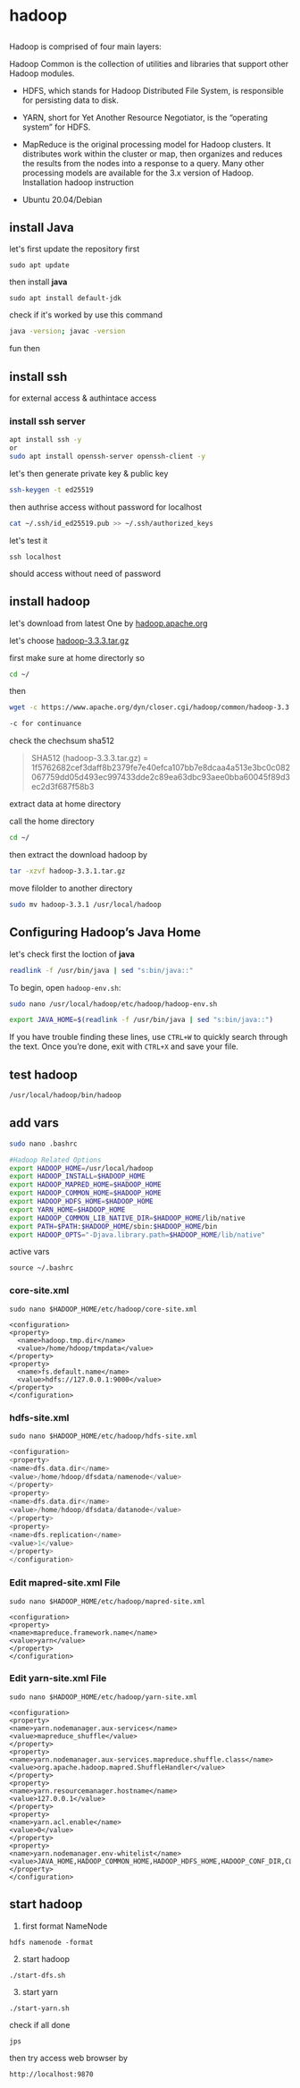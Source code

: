 # hadoop

##

Hadoop is comprised of four main layers:

Hadoop Common is the collection of utilities and libraries that support other Hadoop modules.

- HDFS, which stands for Hadoop Distributed File System, is responsible for persisting data to disk.
  
- YARN, short for Yet Another Resource Negotiator, is the “operating system” for HDFS.
  
- MapReduce is the original processing model for Hadoop clusters. It distributes work within the cluster or map, then organizes and reduces the results from the nodes into a response to a query. Many other processing models are available for the 3.x version of Hadoop.
   Installation hadoop instruction
  
- Ubuntu 20.04/Debian
  

## install Java

let's first update the repository first

```
sudo apt update
```

then install **java**

```
sudo apt install default-jdk
```

check if it's worked by use this command

```bash
java -version; javac -version
```

fun then

## install ssh

for external access & authintace access

### install ssh server

```bash
apt install ssh -y
or
sudo apt install openssh-server openssh-client -y
```

let's then generate private key & public key

```bash
ssh-keygen -t ed25519
```

then authrise access without password for localhost

```bash
cat ~/.ssh/id_ed25519.pub >> ~/.ssh/authorized_keys
```

let's test it

```
ssh localhost
```

should access without need of password

## install hadoop

let's download from latest One by [hadoop.apache.org](https://hadoop.apache.org/releases.html)

let's choose [hadoop-3.3.3.tar.gz](https://www.apache.org/dyn/closer.cgi/hadoop/common/hadoop-3.3.3/hadoop-3.3.3.tar.gz)

first make sure at home directorly so

```bash
cd ~/
```

then    

```bash
wget -c https://www.apache.org/dyn/closer.cgi/hadoop/common/hadoop-3.3.3/hadoop-3.3.3.tar.gz
```

```bash
-c for continuance
```

check the chechsum sha512

> SHA512 (hadoop-3.3.3.tar.gz) = 1f5762682cef3daff8b2379fe7e40efca107bb7e8dcaa4a513e3bc0c082067759dd05d493ec997433dde2c89ea63dbc93aee0bba60045f89d3ec2d3f687f58b3

extract data at home directory

call the home directory

```bash
cd ~/
```

then extract the download hadoop by

```bash
tar -xzvf hadoop-3.3.1.tar.gz
```

move filolder to another directory

```bash
sudo mv hadoop-3.3.1 /usr/local/hadoop
```

## Configuring Hadoop’s Java Home

let's check first the loction of **java**

```bash
readlink -f /usr/bin/java | sed "s:bin/java::"
```

To begin, open `hadoop-env.sh`:

```bash
sudo nano /usr/local/hadoop/etc/hadoop/hadoop-env.sh
```

```bash
export JAVA_HOME=$(readlink -f /usr/bin/java | sed "s:bin/java::")
```

If you have trouble finding these lines, use `CTRL+W` to quickly search through the text. Once you’re done, exit with `CTRL+X` and save your file.

## test hadoop

```bash
/usr/local/hadoop/bin/hadoop
```

## add vars

```bash
sudo nano .bashrc
```

```bash
#Hadoop Related Options
export HADOOP_HOME=/usr/local/hadoop
export HADOOP_INSTALL=$HADOOP_HOME
export HADOOP_MAPRED_HOME=$HADOOP_HOME
export HADOOP_COMMON_HOME=$HADOOP_HOME
export HADOOP_HDFS_HOME=$HADOOP_HOME
export YARN_HOME=$HADOOP_HOME
export HADOOP_COMMON_LIB_NATIVE_DIR=$HADOOP_HOME/lib/native
export PATH=$PATH:$HADOOP_HOME/sbin:$HADOOP_HOME/bin
export HADOOP_OPTS="-Djava.library.path=$HADOOP_HOME/lib/native"
```

active vars

```
source ~/.bashrc
```

### core-site.xml

```
sudo nano $HADOOP_HOME/etc/hadoop/core-site.xml
```

```tsconfig
<configuration>
<property>
  <name>hadoop.tmp.dir</name>
  <value>/home/hdoop/tmpdata</value>
</property>
<property>
  <name>fs.default.name</name>
  <value>hdfs://127.0.0.1:9000</value>
</property>
</configuration>
```

### hdfs-site.xml

```
sudo nano $HADOOP_HOME/etc/hadoop/hdfs-site.xml
```

```rust
<configuration>
<property>
<name>dfs.data.dir</name>
<value>/home/hdoop/dfsdata/namenode</value>
</property>
<property>
<name>dfs.data.dir</name>
<value>/home/hdoop/dfsdata/datanode</value>
</property>
<property>
<name>dfs.replication</name>
<value>1</value>
</property>
</configuration>
```

### Edit mapred-site.xml File

```
sudo nano $HADOOP_HOME/etc/hadoop/mapred-site.xml
```

```
<configuration>
<property>
<name>mapreduce.framework.name</name>
<value>yarn</value>
</property>
</configuration>
```

### Edit yarn-site.xml File

```
sudo nano $HADOOP_HOME/etc/hadoop/yarn-site.xml
```

```
<configuration>
<property>
<name>yarn.nodemanager.aux-services</name>
<value>mapreduce_shuffle</value>
</property>
<property>
<name>yarn.nodemanager.aux-services.mapreduce.shuffle.class</name>
<value>org.apache.hadoop.mapred.ShuffleHandler</value>
</property>
<property>
<name>yarn.resourcemanager.hostname</name>
<value>127.0.0.1</value>
</property>
<property>
<name>yarn.acl.enable</name>
<value>0</value>
</property>
<property>
<name>yarn.nodemanager.env-whitelist</name>   
<value>JAVA_HOME,HADOOP_COMMON_HOME,HADOOP_HDFS_HOME,HADOOP_CONF_DIR,CLASSPATH_PERPEND_DISTCACHE,HADOOP_YARN_HOME,HADOOP_MAPRED_HOME</value>
</property>
</configuration>
```

## start hadoop

1. first format NameNode
  

```
hdfs namenode -format
```

2. start hadoop
  

```
./start-dfs.sh
```

3. start yarn
  
  ```
  ./start-yarn.sh
  ```
  

check if all done

```
jps
```

then try access web browser by

```
http://localhost:9870
```
